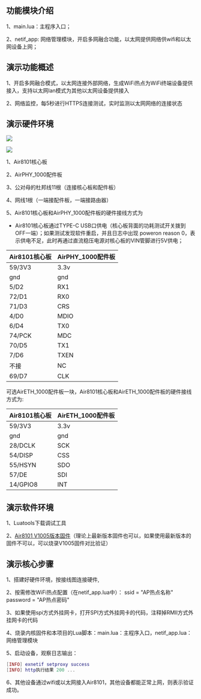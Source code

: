 ## 功能模块介绍

1、main.lua：主程序入口；

2、netif_app: 网络管理模块，开启多网融合功能，以太网提供网络供wifi和以太网设备上网；

## 演示功能概述

1、开启多网融合模式，以太网连接外部网络，生成WiFi热点为WiFi终端设备提供接入，支持以太网lan模式为其他以太网设备提供接入

2、​网络监控​，每5秒进行HTTPS连接测试，实时监测以太网网络的连接状态

## 演示硬件环境

![](https://docs.openluat.com/air8101/product/file/AirPHY_1000/hw_connection.jpg)

![](https://docs.openluat.com/air8101/product/file/AirPHY_1000/hw_connection1.jpg)

1、Air8101核心板

2、AirPHY_1000配件板

3、公对母的杜邦线11根（连接核心板和配件板）

4、网线1根（一端接配件板，一端接路由器）

5、Air8101核心板和AirPHY_1000配件板的硬件接线方式为

- Air8101核心板通过TYPE-C USB口供电（核心板背面的功耗测试开关拨到OFF一端）；如果测试发现软件重启，并且日志中出现  poweron reason 0，表示供电不足，此时再通过直流稳压电源对核心板的VIN管脚进行5V供电；

| Air8101核心板 | AirPHY_1000配件板  |
| ------------ | ------------------ |
|    59/3V3    |         3.3v       |
|     gnd      |         gnd        |
|     5/D2     |         RX1        |
|    72/D1     |         RX0        |
|    71/D3     |         CRS        |
|     4/D0     |         MDIO       |
|     6/D4     |         TX0        |
|    74/PCK    |         MDC        |
|    70/D5     |         TX1        |
|     7/D6     |         TXEN       |
|     不接     |          NC        |
|    69/D7     |         CLK        |

可选AirETH_1000配件板一块，Air8101核心板和AirETH_1000配件板的硬件接线方式为:

| Air8101核心板   |  AirETH_1000配件板 |
| --------------- | ----------------- |
| 59/3V3          | 3.3v              |
| gnd             | gnd               |
| 28/DCLK         | SCK               |
| 54/DISP         | CSS               |
| 55/HSYN         | SDO               |
| 57/DE           | SDI               |
| 14/GPIO8        | INT               |

## 演示软件环境

1、Luatools下载调试工具

2、[Air8101 V1005版本固件](https://docs.openluat.com/air8101/luatos/firmware/)（理论上最新版本固件也可以，如果使用最新版本的固件不可以，可以烧录V1005固件对比验证）

## 演示核心步骤

1、搭建好硬件环境，按接线图连接硬件,

2、按需修改WiFi热点配置（在netif_app.lua中）：
ssid = "AP热点名称"
password = "AP热点密码"

3、如果使用spi方式外挂网卡，打开SPI方式外挂网卡的代码，注释掉RMII方式外挂网卡的代码

4、烧录内核固件和本项目的Lua脚本：main.lua：主程序入口，netif_app.lua：网络管理模块

5、启动设备，观察日志输出：

``` lua
[INFO] exnetif setproxy success
[INFO] http执行结果 200 ... 
```

6、其他设备通过wifi或以太网接入Air8101，其他设备都能正常上网，则表示验证成功。